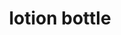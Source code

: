 ---
layout: smileys&emotion
title: lotion bottle
emoji: lotion_bottle
permalink: 🧴.html
image: assets/img/3moji/lotion_bottle.png
---